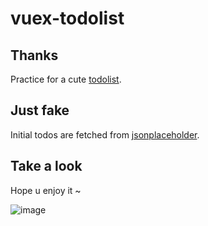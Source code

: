 # vuex-todolist

## Thanks

Practice for a cute [todolist](https://codepen.io/cassie-codes/pen/pYwXwb).

## Just fake

Initial todos are fetched from [jsonplaceholder](https://jsonplaceholder.typicode.com/).

## Take a look

Hope u enjoy it ~

![image](https://user-images.githubusercontent.com/52743777/161023255-54f9e1b7-a7c9-497b-9aa4-97bdedf1094f.png)
